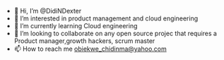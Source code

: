 - 👋 Hi, I’m @DidiNDexter
- 👀 I’m interested in product management and cloud engineering
- 🌱 I’m currently learning Cloud engineering
- 💞️ I’m looking to collaborate on any open source projec that requires a Product manager,growth hackers, scrum master
- 📫 How to reach me obiekwe_chidinma@yahoo.com

<!---
DidiNDexter/DidiNDexter is a ✨ special ✨ repository because its `README.md` (this file) appears on your GitHub profile.
You can click the Preview link to take a look at your changes.
--->
